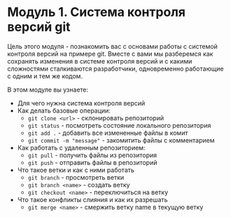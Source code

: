 ﻿# Модуль 1. Система контроля версий git

Цель этого модуля - познакомить вас с основами работы с системой контроля версий на примере git. Вместе с вами мы разберемся как сохранять изменения в системе контроля версий и с какими сложностями сталкиваются разработчики, одновременно работающие с одним и тем же кодом.

В этом модуле вы узнаете:

* Для чего нужна система контроля версий
* Как делать базовые операции:
  * `git clone <url>` - склонировать репозиторий
  * `git status` - посмотреть состояние локального репозитория
  * `git add .` - добавить все измененные файлы в комит
  * `git commit -m "message"` - закомитить файлы с комментарием
* Как работать с удаленным репозиторием:
  * `git pull` - получить файлы из репозитория
  * `git push` - отправить файлы в репозиторий
* Что такое ветки и как с ними работать
  * `git branch` - просмотреть ветки
  * `git branch <name>` - создать ветку
  * `git checkout <name>` - переключиться на ветку
* Что такое конфликты слияния и как их разрешать
  * `git merge <name>` - смержить ветку name в текущую ветку
